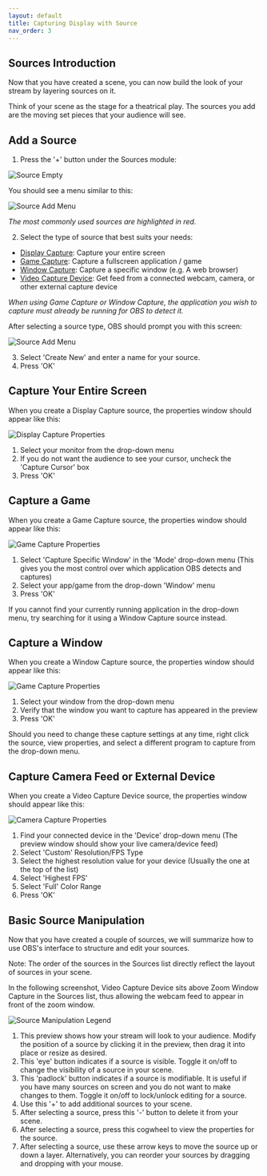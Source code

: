 ```yaml
---
layout: default
title: Capturing Display with Source
nav_order: 3
---
```


## Sources Introduction

Now that you have created a scene, you can now build the look of your stream by layering sources on it.

Think of your scene as the stage for a theatrical play. The sources you add are the moving set pieces that your audience will see.

## Add a Source

1. Press the '+' button under the Sources module: 

![Source Empty](https://pazcharles02.github.io/OBS-and-Twitch-Livestreaming/assets/images/Source_Empty.png?raw=true)

You should see a menu similar to this:

![Source Add Menu](https://pazcharles02.github.io/OBS-and-Twitch-Livestreaming/assets/images/Source_add_menu.png?raw=true)

*The most commonly used sources are highlighted in red.*

2. Select the type of source that best suits your needs:
- [Display Capture](#capture-your-entire-screen): Capture your entire screen
- [Game Capture](#capture-a-game): Capture a fullscreen application / game
- [Window Capture](#capture-a-window): Capture a specific window (e.g. A web browser)
- [Video Capture Device](#capture-camera-feed-or-external-device): Get feed from a connected webcam, camera, or other external capture device

*When using Game Capture or Window Capture, the application you wish to capture must already be running for OBS to detect it.*

After selecting a source type, OBS should prompt you with this screen:

![Source Add Menu](https://pazcharles02.github.io/OBS-and-Twitch-Livestreaming/assets/images/Source_create.png?raw=true)

3. Select 'Create New' and enter a name for your source.
4. Press 'OK'

## Capture Your Entire Screen

When you create a Display Capture source, the properties window should appear like this:

![Display Capture Properties](https://pazcharles02.github.io/OBS-and-Twitch-Livestreaming/assets/images/Source_Display_Properties.png?raw=true)
1. Select your monitor from the drop-down menu
2. If you do not want the audience to see your cursor, uncheck the 'Capture Cursor' box
3. Press 'OK'

## Capture a Game

When you create a Game Capture source, the properties window should appear like this:

![Game Capture Properties](https://pazcharles02.github.io/OBS-and-Twitch-Livestreaming/assets/images/GameCaptureProperties.png?raw=true)

1. Select 'Capture Specific Window' in the 'Mode' drop-down menu (This gives you the most control over which application OBS detects and captures)
2. Select your app/game from the drop-down 'Window' menu
3. Press 'OK'

If you cannot find your currently running application in the drop-down menu, try searching for it using a Window Capture source instead.

## Capture a Window

When you create a Window Capture source, the properties window should appear like this:

![Game Capture Properties](https://pazcharles02.github.io/OBS-and-Twitch-Livestreaming/assets/images/Source_Window_Cap_Properties.png?raw=true)

1. Select your window from the drop-down menu 
2. Verify that the window you want to capture has appeared in the preview
3. Press 'OK'


Should you need to change these capture settings at any time, right click the source, view properties, and select a different program to capture from the drop-down menu.

## Capture Camera Feed or External Device

When you create a Video Capture Device source, the properties window should appear like this:

![Camera Capture Properties](https://pazcharles02.github.io/OBS-and-Twitch-Livestreaming/assets/images/Source_cam_properties.png?raw=true)

1. Find your connected device in the 'Device' drop-down menu (The preview window should show your live camera/device feed)
2. Select 'Custom' Resolution/FPS Type
3. Select the highest resolution value for your device (Usually the one at the top of the list)
4. Select 'Highest FPS'
5. Select 'Full' Color Range
6. Press 'OK'

## Basic Source Manipulation

Now that you have created a couple of sources, we will summarize how to use OBS's interface to structure and edit your sources.

Note: The order of the sources in the Sources list directly reflect the layout of sources in your scene.

In the following screenshot, Video Capture Device sits above Zoom Window Capture in the Sources list, thus allowing the webcam feed to appear in front of the zoom window. 

![Source Manipulation Legend](https://pazcharles02.github.io/OBS-and-Twitch-Livestreaming/assets/images/Source_manu_legend.png?raw=true)

1. This preview shows how your stream will look to your audience. Modify the position of a source by clicking it in the preview, then drag it into place or resize as desired.
2. This 'eye' button indicates if a source is visible. Toggle it on/off to change the visibility of a source in your scene.
3. This 'padlock' button indicates if a source is modifiable. It is useful if you have many sources on screen and you do not want to make changes to them. Toggle it on/off to lock/unlock editing for a source.
4. Use this '+' to add additional sources to your scene.
5. After selecting a source, press this '-' button to delete it from your scene.
6. After selecting a source, press this cogwheel to view the properties for the source.
7. After selecting a source, use these arrow keys to move the source up or down a layer. Alternatively, you can reorder your sources by dragging and dropping with your mouse.
